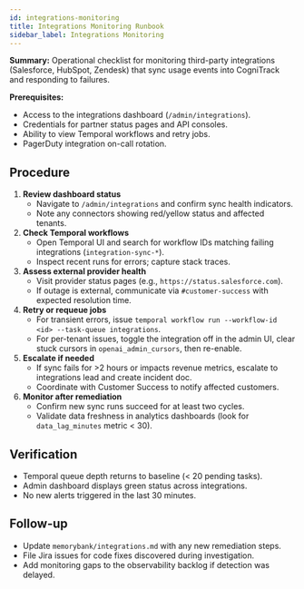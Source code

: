 ```yaml
---
id: integrations-monitoring
title: Integrations Monitoring Runbook
sidebar_label: Integrations Monitoring
---
```


**Summary:** Operational checklist for monitoring third-party integrations (Salesforce, HubSpot, Zendesk) that sync usage events into CogniTrack and responding to failures.

**Prerequisites:**
- Access to the integrations dashboard (`/admin/integrations`).
- Credentials for partner status pages and API consoles.
- Ability to view Temporal workflows and retry jobs.
- PagerDuty integration on-call rotation.

## Procedure

1. **Review dashboard status**
   - Navigate to `/admin/integrations` and confirm sync health indicators.
   - Note any connectors showing red/yellow status and affected tenants.
2. **Check Temporal workflows**
   - Open Temporal UI and search for workflow IDs matching failing integrations (`integration-sync-*`).
   - Inspect recent runs for errors; capture stack traces.
3. **Assess external provider health**
   - Visit provider status pages (e.g., `https://status.salesforce.com`).
   - If outage is external, communicate via `#customer-success` with expected resolution time.
4. **Retry or requeue jobs**
   - For transient errors, issue `temporal workflow run --workflow-id <id> --task-queue integrations`.
   - For per-tenant issues, toggle the integration off in the admin UI, clear stuck cursors in `openai_admin_cursors`, then re-enable.
5. **Escalate if needed**
   - If sync fails for >2 hours or impacts revenue metrics, escalate to integrations lead and create incident doc.
   - Coordinate with Customer Success to notify affected customers.
6. **Monitor after remediation**
   - Confirm new sync runs succeed for at least two cycles.
   - Validate data freshness in analytics dashboards (look for `data_lag_minutes` metric < 30).

## Verification

- Temporal queue depth returns to baseline (< 20 pending tasks).
- Admin dashboard displays green status across integrations.
- No new alerts triggered in the last 30 minutes.

## Follow-up

- Update `memorybank/integrations.md` with any new remediation steps.
- File Jira issues for code fixes discovered during investigation.
- Add monitoring gaps to the observability backlog if detection was delayed.
